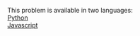 This problem is available in two languages:  
[Python](javascript/README.md)  
[Javascript](python/README.md)
